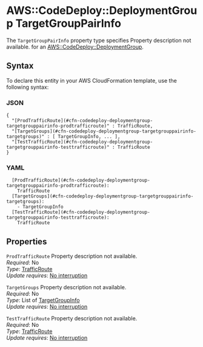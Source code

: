 # AWS::CodeDeploy::DeploymentGroup TargetGroupPairInfo<a name="aws-properties-codedeploy-deploymentgroup-targetgrouppairinfo"></a>

<a name="aws-properties-codedeploy-deploymentgroup-targetgrouppairinfo-description"></a>The `TargetGroupPairInfo` property type specifies Property description not available\. for an [AWS::CodeDeploy::DeploymentGroup](aws-resource-codedeploy-deploymentgroup.md)\.

## Syntax<a name="aws-properties-codedeploy-deploymentgroup-targetgrouppairinfo-syntax"></a>

To declare this entity in your AWS CloudFormation template, use the following syntax:

### JSON<a name="aws-properties-codedeploy-deploymentgroup-targetgrouppairinfo-syntax.json"></a>

```
{
  "[ProdTrafficRoute](#cfn-codedeploy-deploymentgroup-targetgrouppairinfo-prodtrafficroute)" : TrafficRoute,
  "[TargetGroups](#cfn-codedeploy-deploymentgroup-targetgrouppairinfo-targetgroups)" : [ TargetGroupInfo, ... ],
  "[TestTrafficRoute](#cfn-codedeploy-deploymentgroup-targetgrouppairinfo-testtrafficroute)" : TrafficRoute
}
```

### YAML<a name="aws-properties-codedeploy-deploymentgroup-targetgrouppairinfo-syntax.yaml"></a>

```
  [ProdTrafficRoute](#cfn-codedeploy-deploymentgroup-targetgrouppairinfo-prodtrafficroute): 
    TrafficRoute
  [TargetGroups](#cfn-codedeploy-deploymentgroup-targetgrouppairinfo-targetgroups): 
    - TargetGroupInfo
  [TestTrafficRoute](#cfn-codedeploy-deploymentgroup-targetgrouppairinfo-testtrafficroute): 
    TrafficRoute
```

## Properties<a name="aws-properties-codedeploy-deploymentgroup-targetgrouppairinfo-properties"></a>

`ProdTrafficRoute`  <a name="cfn-codedeploy-deploymentgroup-targetgrouppairinfo-prodtrafficroute"></a>
Property description not available\.  
*Required*: No  
*Type*: [TrafficRoute](aws-properties-codedeploy-deploymentgroup-trafficroute.md)  
*Update requires*: [No interruption](https://docs.aws.amazon.com/AWSCloudFormation/latest/UserGuide/using-cfn-updating-stacks-update-behaviors.html#update-no-interrupt)

`TargetGroups`  <a name="cfn-codedeploy-deploymentgroup-targetgrouppairinfo-targetgroups"></a>
Property description not available\.  
*Required*: No  
*Type*: List of [TargetGroupInfo](aws-properties-codedeploy-deploymentgroup-targetgroupinfo.md)  
*Update requires*: [No interruption](https://docs.aws.amazon.com/AWSCloudFormation/latest/UserGuide/using-cfn-updating-stacks-update-behaviors.html#update-no-interrupt)

`TestTrafficRoute`  <a name="cfn-codedeploy-deploymentgroup-targetgrouppairinfo-testtrafficroute"></a>
Property description not available\.  
*Required*: No  
*Type*: [TrafficRoute](aws-properties-codedeploy-deploymentgroup-trafficroute.md)  
*Update requires*: [No interruption](https://docs.aws.amazon.com/AWSCloudFormation/latest/UserGuide/using-cfn-updating-stacks-update-behaviors.html#update-no-interrupt)
